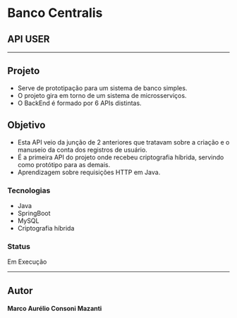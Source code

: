 # Banco Centralis
## API USER

- - -

## Projeto
- Serve de prototipação para um sistema de banco simples.
- O projeto gira em torno de um sistema de microsserviços.
- O BackEnd é formado por 6 APIs distintas.

## Objetivo
- Esta API veio da junção de 2 anteriores que tratavam sobre a criação e o manuseio
da conta dos registros de usuário.
- É a primeira API do projeto onde recebeu criptografia híbrida, servindo como
protótipo para as demais.
- Aprendizagem sobre requisições HTTP em Java.

### Tecnologias
- Java
- SpringBoot
- MySQL
- Criptografia híbrida

### Status
Em Execução

- - -

## Autor
#### Marco Aurélio Consoni Mazanti